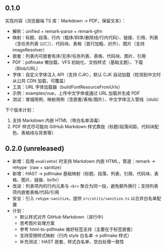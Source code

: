 ## 0.1.0

实现内容（浏览器端 TS 库：Markdown → PDF，保留文本）：

- 解析：unified + remark-parse + remark-gfm
- 映射：标题、段落、行内（粗体/斜体/删除线/行内代码）、链接、引用、列表（含任务列表 ☑/☐）、代码块、表格（首行加粗、对齐）、图片（支持 imageResolver）
- 嵌套：列表内可嵌套有序/无序/任务列表、表格、代码块、图片、引用
- PDF：pdfmake 懒加载、VFS 初始化、文档样式（基础主题）、下载（Blob/URL）
- 字体：自定义字体注入 API（支持 CJK），默认 CJK 自动加载（检测到中文时从公共 CDN 加载，可覆盖）
- 工具：URL 字体加载器（buildFontResourceFromUrls）
- 示例：examples/vue，上传中文字体或通过 URL 加载并生成 PDF
- 测试：冒烟用例、映射用例（含嵌套/表格/图片）、中文字体注入管线（stub）

下个版本计划：

1) 支持 Markdown 内嵌 HTML（带白名单消毒）
2) PDF 样式尽可能向 GitHub Markdown 样式靠拢（标题/段落间距、代码块配色、表格线与背景等）


## 0.2.0 (unreleased)

- 新增：启用 `enableHtml` 时支持 Markdown 内嵌 HTML，管道：remark → rehype（raw + sanitize）
- 新增：HAST → pdfmake 基础映射（标题、段落、列表、引用、代码块、表格、图片、链接、br/hr）
- 改进：列表项内的行内元素与 `<br>` 聚合为同一段，避免额外换行；支持列表项内嵌套表格/代码/引用
- 安全：引入 `rehype-sanitize`，提供 `src/utils/sanitize.ts` 以合并白名单配置
- 计划：
  - 默认样式对齐 GitHub Markdown（进行中）
  - 思考图片处理方案
  - 参考 html-to-pdfmake 做好标签支持（主要在于标签嵌套）
  - 支持受限样式映射（行内 style 白名单 → pdfmake 样式）
  - 补充测试：HAST 嵌套、样式白名单、空白处理一致性

